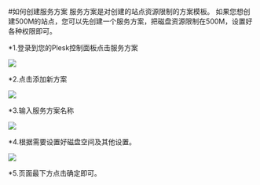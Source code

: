 <!-- --- tag: plesk 虚拟主机 服务方案 -->
<!-- --- title: 如何创建服务方案 -->
#如何创建服务方案
服务方案是对创建的站点资源限制的方案模板。 如果您想创建500M的站点，您可以先创建一个服务方案，把磁盘资源限制在500M，设置好各种权限即可。

*1.登录到您的Plesk控制面板点击服务方案

![](http://ww1.sinaimg.cn/large/a74e55b4jw1dzcumhc0v1j.jpg)

*2.点击添加新方案

![](http://ww3.sinaimg.cn/large/a74ecc4cjw1dzcupe3o8nj.jpg)

*3.输入服务方案名称

![](http://ww4.sinaimg.cn/large/a74eed94jw1dzcuszz0bpj.jpg)

*4.根据需要设置好磁盘空间及其他设置。

![](http://ww1.sinaimg.cn/large/a74e55b4jw1dzcuvcdgw6j.jpg)

*5.页面最下方点击确定即可。
